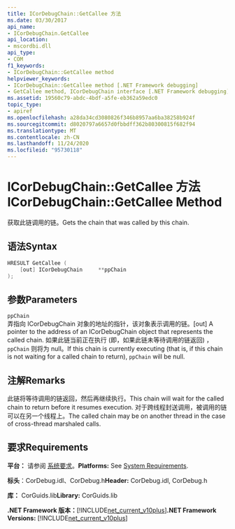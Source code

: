 ```yaml
---
title: ICorDebugChain::GetCallee 方法
ms.date: 03/30/2017
api_name:
- ICorDebugChain.GetCallee
api_location:
- mscordbi.dll
api_type:
- COM
f1_keywords:
- ICorDebugChain::GetCallee method
helpviewer_keywords:
- ICorDebugChain::GetCallee method [.NET Framework debugging]
- GetCallee method, ICorDebugChain interface [.NET Framework debugging]
ms.assetid: 19560c79-abdc-4bdf-a5fe-eb362a59edc0
topic_type:
- apiref
ms.openlocfilehash: a28da34cd3080826f346b8957aa6ba38258b924f
ms.sourcegitcommit: d8020797a6657d0fbbdff362b80300815f682f94
ms.translationtype: MT
ms.contentlocale: zh-CN
ms.lasthandoff: 11/24/2020
ms.locfileid: "95730118"
---
```

# <a name="icordebugchaingetcallee-method"></a><span data-ttu-id="d3ab9-102">ICorDebugChain::GetCallee 方法</span><span class="sxs-lookup"><span data-stu-id="d3ab9-102">ICorDebugChain::GetCallee Method</span></span>

<span data-ttu-id="d3ab9-103">获取此链调用的链。</span><span class="sxs-lookup"><span data-stu-id="d3ab9-103">Gets the chain that was called by this chain.</span></span>  
  
## <a name="syntax"></a><span data-ttu-id="d3ab9-104">语法</span><span class="sxs-lookup"><span data-stu-id="d3ab9-104">Syntax</span></span>  
  
```cpp  
HRESULT GetCallee (  
    [out] ICorDebugChain     **ppChain  
);  
```  
  
## <a name="parameters"></a><span data-ttu-id="d3ab9-105">参数</span><span class="sxs-lookup"><span data-stu-id="d3ab9-105">Parameters</span></span>  

 `ppChain`  
 <span data-ttu-id="d3ab9-106">弄指向 ICorDebugChain 对象的地址的指针，该对象表示调用的链。</span><span class="sxs-lookup"><span data-stu-id="d3ab9-106">[out] A pointer to the address of an ICorDebugChain object that represents the called chain.</span></span> <span data-ttu-id="d3ab9-107">如果此链当前正在执行 (即，如果此链未等待调用的链返回) ， `ppChain` 则将为 null。</span><span class="sxs-lookup"><span data-stu-id="d3ab9-107">If this chain is currently executing (that is, if this chain is not waiting for a called chain to return), `ppChain` will be null.</span></span>  
  
## <a name="remarks"></a><span data-ttu-id="d3ab9-108">注解</span><span class="sxs-lookup"><span data-stu-id="d3ab9-108">Remarks</span></span>  

 <span data-ttu-id="d3ab9-109">此链将等待调用的链返回，然后再继续执行。</span><span class="sxs-lookup"><span data-stu-id="d3ab9-109">This chain will wait for the called chain to return before it resumes execution.</span></span> <span data-ttu-id="d3ab9-110">对于跨线程封送调用，被调用的链可以在另一个线程上。</span><span class="sxs-lookup"><span data-stu-id="d3ab9-110">The called chain may be on another thread in the case of cross-thread marshaled calls.</span></span>  
  
## <a name="requirements"></a><span data-ttu-id="d3ab9-111">要求</span><span class="sxs-lookup"><span data-stu-id="d3ab9-111">Requirements</span></span>  

 <span data-ttu-id="d3ab9-112">**平台：** 请参阅 [系统要求](../../get-started/system-requirements.md)。</span><span class="sxs-lookup"><span data-stu-id="d3ab9-112">**Platforms:** See [System Requirements](../../get-started/system-requirements.md).</span></span>  
  
 <span data-ttu-id="d3ab9-113">**标头**：CorDebug.idl、CorDebug.h</span><span class="sxs-lookup"><span data-stu-id="d3ab9-113">**Header:** CorDebug.idl, CorDebug.h</span></span>  
  
 <span data-ttu-id="d3ab9-114">**库：** CorGuids.lib</span><span class="sxs-lookup"><span data-stu-id="d3ab9-114">**Library:** CorGuids.lib</span></span>  
  
 <span data-ttu-id="d3ab9-115">**.NET Framework 版本：**[!INCLUDE[net_current_v10plus](../../../../includes/net-current-v10plus-md.md)]</span><span class="sxs-lookup"><span data-stu-id="d3ab9-115">**.NET Framework Versions:** [!INCLUDE[net_current_v10plus](../../../../includes/net-current-v10plus-md.md)]</span></span>
